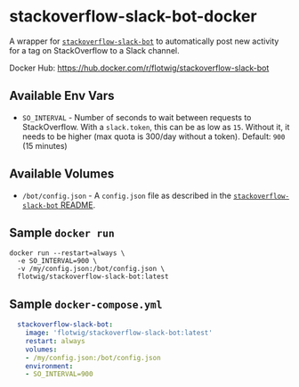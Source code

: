 # stackoverflow-slack-bot-docker

A wrapper for [`stackoverflow-slack-bot`][stackoverflow-slack-bot] to automatically post new activity for a tag on StackOverflow to a Slack channel.

Docker Hub: https://hub.docker.com/r/flotwig/stackoverflow-slack-bot

## Available Env Vars

* `SO_INTERVAL` - Number of seconds to wait between requests to StackOverflow. With a `slack.token`, this can be as low as `15`. Without it, it needs to be higher (max quota is 300/day without a token). Default: `900` (15 minutes)

## Available Volumes

* `/bot/config.json` - A `config.json` file as described in the [`stackoverflow-slack-bot` README][stackoverflow-slack-bot].

## Sample `docker run`

```shell
docker run --restart=always \
  -e SO_INTERVAL=900 \
  -v /my/config.json:/bot/config.json \
  flotwig/stackoverflow-slack-bot:latest
```

## Sample `docker-compose.yml`

```yml
  stackoverflow-slack-bot:
    image: 'flotwig/stackoverflow-slack-bot:latest'
    restart: always
    volumes:
    - /my/config.json:/bot/config.json
    environment:
    - SO_INTERVAL=900
```

[stackoverflow-slack-bot]: https://github.com/ldez/stackoverflow-slack-bot
